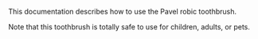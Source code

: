 This documentation describes how to use the Pavel robic toothbrush.

Note that this toothbrush is totally safe to use for children, adults, or pets.
